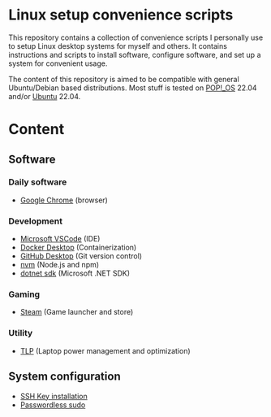 # Linux setup convenience scripts

This repository contains a collection of convenience scripts I personally use to setup Linux desktop systems for myself and others. It contains instructions and scripts to install software, configure software, and set up a system for convenient usage.

The content of this repository is aimed to be compatible with general Ubuntu/Debian based distributions. Most stuff is tested on [POP!\_OS](https://pop.system76.com/) 22.04 and/or [Ubuntu](https://ubuntu.com/) 22.04.

# Content

## Software

### Daily software
- [Google Chrome](software/google-chrome.md) (browser)

### Development
- [Microsoft VSCode](software/vscode.md) (IDE)
- [Docker Desktop](software/docker.md) (Containerization)
- [GitHub Desktop](software/github-desktop.md) (Git version control)
- [nvm](software/nvm.md) (Node.js and npm)
- [dotnet sdk](software/dotnet.md) (Microsoft .NET SDK)

### Gaming
- [Steam](software/steam.md) (Game launcher and store)

### Utility
- [TLP](software/tlp.md) (Laptop power management and optimization)

## System configuration

- [SSH Key installation](utility/ssh-key.md)
- [Passwordless sudo](utility/sudo.md)

